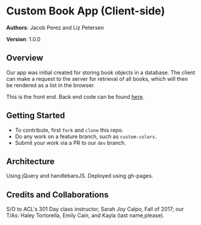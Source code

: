 # Custom Book App (Client-side)

**Authors**: Jacob Perez and Liz Petersen

**Version**: 1.0.0

## Overview
Our app was initial created for storing book objects in a database. The client can make a request to the server for retrieval of all books, which will then be rendered as a list in the browser. 

This is the front end. Back end code can be found [here](https://github.com/acl-custom-cards/custom-cards-server).

## Getting Started
- To contribute, first `fork` and `clone` this repo.
- Do any work on a feature branch, such as `custom-colors`.
- Submit your work via a PR to our `dev` branch.

## Architecture
Using jQuery and handlebarsJS. Deployed using gh-pages.

## Credits and Collaborations
S/O to ACL's 301 Day class instructor, Sarah Joy Calpo, Fall of 2017; our T/As: Haley Tortorella, Emily Cain, and Kayla (last name,please).
